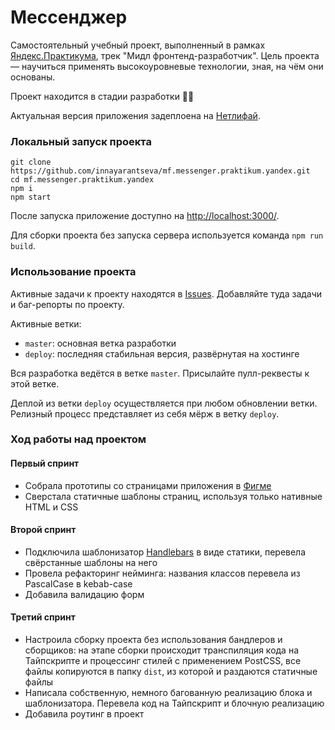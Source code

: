 # Мессенджер

Самостоятельный учебный проект, выполненный в рамках [Яндекс.Практикума](https://praktikum.yandex.ru/), трек "Мидл фронтенд-разработчик". Цель проекта — научиться применять высокоуровневые технологии, зная, на чём они основаны.

Проект находится в стадии разработки 👩‍💻

Актуальная версия приложения задеплоена на [Нетлифай](https://praktikum-messenger.netlify.app/).

### Локальный запуск проекта

```
git clone https://github.com/innayarantseva/mf.messenger.praktikum.yandex.git
cd mf.messenger.praktikum.yandex
npm i
npm start
```

После запуска приложение доступно на [http://localhost:3000/](http://localhost:3000/).

Для сборки проекта без запуска сервера используется команда `npm run build`.

### Использование проекта

Активные задачи к проекту находятся в [Issues](https://github.com/innayarantseva/mf.messenger.praktikum.yandex/issues). Добавляйте туда задачи и баг-репорты по проекту.

Активные ветки:
- `master`: основная ветка разработки
- `deploy`: последняя стабильная версия, развёрнутая на хостинге

Вся разработка ведётся в ветке `master`. Присылайте пулл-реквесты к этой ветке.

Деплой из ветки `deploy` осуществляется при любом обновлении ветки. Релизный процесс представляет из себя мёрж в ветку `deploy`.

### Ход работы над проектом
#### Первый спринт
- Собрала прототипы со страницами приложения в [Фигме](https://www.figma.com/file/xBenYXJh9KhKgsoJy6NrWR/%D0%9C%D0%B5%D1%81%D1%81%D0%B5%D0%BD%D0%B4%D0%B6%D0%B5%D1%80?node-id=3%3A4)
- Сверстала статичные шаблоны страниц, используя только нативные HTML и CSS

#### Второй спринт
- Подключила шаблонизатор [Handlebars](https://handlebarsjs.com/) в виде статики, перевела свёрстанные шаблоны на него
- Провела рефакторинг нейминга: названия классов перевела из PascalCase в kebab-case
- Добавила валидацию форм

#### Третий спринт
- Настроила сборку проекта без использования бандлеров и сборщиков: на этапе сборки происходит транспиляция кода на Тайпскрипте и процессинг стилей с применением PostCSS, все файлы копируются в папку `dist`, из которой и раздаются статичные файлы 
- Написала собственную, немного багованную реализацию блока и шаблонизатора. Перевела код на Тайпскрипт и блочную реализацию
- Добавила роутинг в проект
